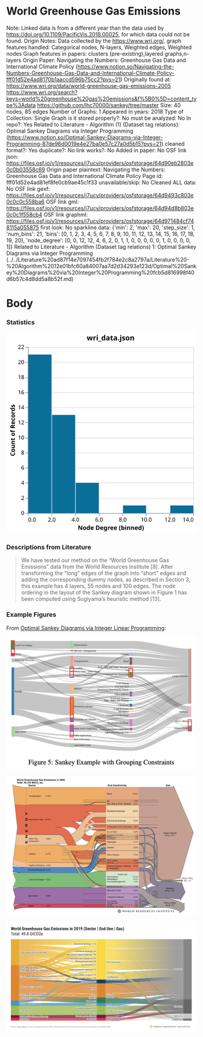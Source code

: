 # World Greenhouse Gas Emissions

Note: Linked data is from a different year than the data used by https://doi.org/10.1109/PacificVis.2018.00025, for which data could not be found.
Origin Notes: Data collected by the https://www.wri.org/.
graph features handled: Categorical nodes, N-layers, Weighted edges, Weighted nodes
Graph features in papers: clusters (pre-existing),layered graphs,n-layers
Origin Paper: Navigating the Numbers: Greenhouse Gas Data and International Climate Policy (https://www.notion.so/Navigating-the-Numbers-Greenhouse-Gas-Data-and-International-Climate-Policy-fff01d52e4ad8170b1aaccd596b75cc2?pvs=21)
Originally found at: https://www.wri.org/data/world-greenhouse-gas-emissions-2005
https://www.wri.org/search?keys=world%20greenhouse%20gas%20emissions&f%5B0%5D=content_type%3Adata
https://github.com/lhc70000/sankey/tree/master
Size: 40 nodes, 85 edges
Number of Graphs: 1
Appeared in years: 2018
Type of Collection: Single Graph
is it stored properly?: No
must be analyzed: No
In repo?: Yes
Related to Literature - Algorithm (1) (Dataset tag relations): Optimal Sankey Diagrams via Integer Programming (https://www.notion.so/Optimal-Sankey-Diagrams-via-Integer-Programming-87de96d0019e4e27ba0e57c27a0d5b15?pvs=21)
cleaned format?: Yes
duplicate?: No
link works?: No
Added in paper: No
OSF link json: https://files.osf.io/v1/resources/j7ucv/providers/osfstorage/64d90eb2803e0c0b03558c69
Origin paper plaintext: Navigating the Numbers: Greenhouse Gas Data and International Climate Policy
Page id: fff01d52e4ad81ef8fe0cb9ae45c1f33
unavailable/skip: No
Cleaned ALL data: No
OSF link gexf: https://files.osf.io/v1/resources/j7ucv/providers/osfstorage/64d9493c803e0c0c0c558ba6
OSF link gml: https://files.osf.io/v1/resources/j7ucv/providers/osfstorage/64d94d8b803e0c0c1f558cb4
OSF link graphml: https://files.osf.io/v1/resources/j7ucv/providers/osfstorage/64d971484cf748115a055875
first look: No
sparkline data: {'min': 2, 'max': 20, 'step_size': 1, 'num_bins': 21, 'bins': [0, 1, 2, 3, 4, 5, 6, 7, 8, 9, 10, 11, 12, 13, 14, 15, 16, 17, 18, 19, 20], 'node_degree': [0, 0, 12, 12, 4, 6, 2, 0, 1, 1, 0, 0, 0, 0, 0, 1, 0, 0, 0, 0, 1]}
Related to Literature - Algorithm (Dataset tag relations) 1: Optimal Sankey Diagrams via Integer Programming (../../Literature%20ad87f14e7097454fb2f784e2c8a2797a/Literature%20-%20Algorithm%2012e01bfc60a84007aa7d2d34293e123d/Optimal%20Sankey%20Diagrams%20via%20Integer%20Programming%20fcb5d816998f40d6b57c4d8dd5a8b52f.md)

# Body

### Statistics

![degree_distr.svg](../../../Benchmark%20datasets%2064e0439269f9497799025562a4087ce1/World%20Greenhouse%20Gas%20Emissions%20859aab42a55e43ac9dad1eae1a91a534/degree_distr.svg)

### Descriptions from Literature

> We have tested our method on the “World Greenhouse Gas Emissions” data from the World Resources Institute [8]. After transforming the “long” edges of the graph into “short” edges and adding the corresponding dummy nodes, as described in Section 3, this example has 4 layers, 55 nodes and 100 edges. The node ordering in the layout of the Sankey diagram shown in Figure 1 has been computed using Sugiyama’s heuristic method [13].
> 

### Example Figures

From [Optimal Sankey Diagrams via Integer Linear Programming](https://doi.org/10.1109/PacificVis.2018.00025):

![Screen Shot 2023-08-09 at 11.13.23 AM.png](../../../Benchmark%20datasets%2064e0439269f9497799025562a4087ce1/World%20Greenhouse%20Gas%20Emissions%20859aab42a55e43ac9dad1eae1a91a534/Screen_Shot_2023-08-09_at_11.13.23_AM.png)

![Screen Shot 2023-01-21 at 2.59.58 PM.png](../../../Benchmark%20datasets%2064e0439269f9497799025562a4087ce1/World%20Greenhouse%20Gas%20Emissions%20859aab42a55e43ac9dad1eae1a91a534/Screen_Shot_2023-01-21_at_2.59.58_PM.png)

![Screen Shot 2023-01-21 at 3.00.19 PM.png](../../../Benchmark%20datasets%2064e0439269f9497799025562a4087ce1/World%20Greenhouse%20Gas%20Emissions%20859aab42a55e43ac9dad1eae1a91a534/Screen_Shot_2023-01-21_at_3.00.19_PM.png)